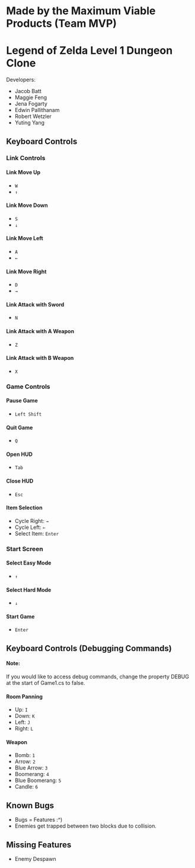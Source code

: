 # Made by the Maximum Viable Products (Team MVP)

# Legend of Zelda Level 1 Dungeon Clone
Developers: 
- Jacob Batt
- Maggie Feng
- Jena Fogarty 
- Edwin Pallithanam 
- Robert Wetzler
- Yuting Yang

## Keyboard Controls
### Link Controls
#### Link Move Up
- ```W```
- ```↑```
#### Link Move Down
- ```S```
- ```↓```
#### Link Move Left
- ```A```
- ```←```
#### Link Move Right
- ```D```
- ```→```
#### Link Attack with Sword
- ```N```
#### Link Attack with A Weapon
- ```Z```
#### Link Attack with B Weapon
- ```X```
### Game Controls
#### Pause Game
- ```Left Shift```
#### Quit Game
- ```Q```
#### Open HUD
- ```Tab```
#### Close HUD
- ```Esc```
#### Item Selection
- Cycle Right: ```→```
- Cycle Left: ```←```
- Select Item: ```Enter```
### Start Screen
#### Select Easy Mode
- ```↑```
#### Select Hard Mode
- ```↓```
#### Start Game
- ```Enter```
## Keyboard Controls (Debugging Commands)
#### Note:
If you would like to access debug commands, change the property DEBUG at the start of Game1.cs to false.
#### Room Panning
- Up: ```I```
- Down: ```K```
- Left: ```J```
- Right: ```L```
#### Weapon 
- Bomb: ```1```
- Arrow: ```2```
- Blue Arrow: ```3```
- Boomerang: ```4```
- Blue Boomerang: ```5```
- Candle: ```6```

## Known Bugs
- Bugs = Features :^)
- Enemies get trapped between two blocks due to collision. 

## Missing Features
- Enemy Despawn
